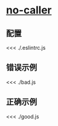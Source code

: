 # [no-caller](https://eslint.org/docs/rules/no-caller)

## 配置

<<< ./.eslintrc.js

## 错误示例

<<< ./bad.js

## 正确示例

<<< ./good.js
